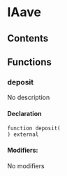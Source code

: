 # IAave





## Contents
<!-- START doctoc -->
<!-- END doctoc -->




## Functions

### deposit
No description


#### Declaration
```solidity
function deposit(
) external
```

#### Modifiers:
No modifiers





